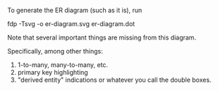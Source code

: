 To generate the ER diagram (such as it is), run

fdp -Tsvg -o er-diagram.svg er-diagram.dot 

Note that several important things are missing from this diagram.

Specifically, among other things:

1) 1-to-many, many-to-many, etc. 
2) primary key highlighting
3) "derived entity" indications or whatever you call the double boxes.
